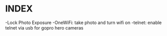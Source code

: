 INDEX
=====

-Lock Photo Exposure
-OneWiFi: take photo and turn wifi on
-telnet: enable telnet via usb for gopro hero cameras